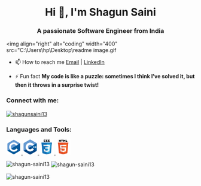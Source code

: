 <h1 align="center">Hi 👋, I'm Shagun Saini</h1>
<h3 align="center">A passionate Software Engineer from India</h3>

<img align="right" alt="coding" width="400" src="C:\Users\hp\Desktop\readme image.gif

- 📫 How to reach me <a href="mailto:sainishagun001@gmail.com">Email</a> | <a href="https://www.linkedin.com/in/shagunsaini13">LinkedIn</a>
 <!--**Email[sainishagun001@gmail.com]|LinkedIn[www.linkedin.com/in/shagunsaini13]**-->

- ⚡ Fun fact **My code is like a puzzle: sometimes I think I’ve solved it, but then it throws in a surprise twist!**

<h3 align="left">Connect with me:</h3>
<p align="left">
<a href="https://linkedin.com/in/shagunsaini13" target="blank"><img align="center" src="https://raw.githubusercontent.com/rahuldkjain/github-profile-readme-generator/master/src/images/icons/Social/linked-in-alt.svg" alt="shagunsaini13" height="30" width="40" /></a>
</p>

<h3 align="left">Languages and Tools:</h3>
<p align="left"> <a href="https://www.cprogramming.com/" target="_blank" rel="noreferrer"> <img src="https://raw.githubusercontent.com/devicons/devicon/master/icons/c/c-original.svg" alt="c" width="40" height="40"/> </a> <a href="https://www.w3schools.com/cpp/" target="_blank" rel="noreferrer"> <img src="https://raw.githubusercontent.com/devicons/devicon/master/icons/cplusplus/cplusplus-original.svg" alt="cplusplus" width="40" height="40"/> </a> <a href="https://www.w3schools.com/css/" target="_blank" rel="noreferrer"> <img src="https://raw.githubusercontent.com/devicons/devicon/master/icons/css3/css3-original-wordmark.svg" alt="css3" width="40" height="40"/> </a> <a href="https://www.w3.org/html/" target="_blank" rel="noreferrer"> <img src="https://raw.githubusercontent.com/devicons/devicon/master/icons/html5/html5-original-wordmark.svg" alt="html5" width="40" height="40"/> </a> </p>

<p><img align="left" src="https://github-readme-stats.vercel.app/api/top-langs?username=shagun-saini13&show_icons=true&locale=en&layout=compact" alt="shagun-saini13" /></p>

<p>&nbsp;<img align="center" src="https://github-readme-stats.vercel.app/api?username=shagun-saini13&show_icons=true&locale=en" alt="shagun-saini13" /></p>

<p><img align="center" src="https://github-readme-streak-stats.herokuapp.com/?user=shagun-saini13&" alt="shagun-saini13" /></p>
<!---
Shagun-saini13/Shagun-saini13 is a ✨ special ✨ repository because its `README.md` (this file) appears on your GitHub profile.
You can click the Preview link to take a look at your changes.
--->
